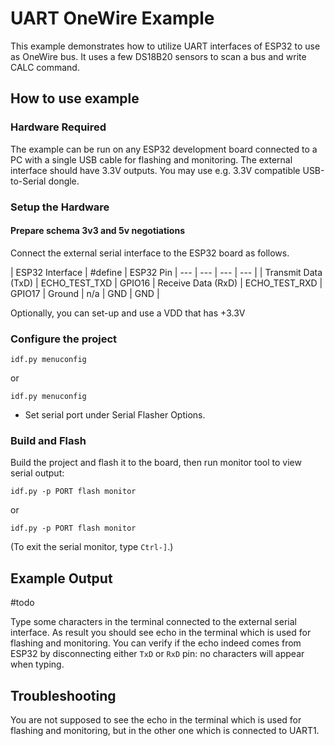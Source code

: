 # UART OneWire Example

This example demonstrates how to utilize UART interfaces of ESP32 to use as OneWire bus. It uses a few DS18B20 sensors to scan a bus and write CALC command.

## How to use example

### Hardware Required

The example can be run on any ESP32 development board connected to a PC with a single USB cable for flashing and
monitoring. The external interface should have 3.3V outputs. You may use e.g. 3.3V compatible USB-to-Serial dongle.

### Setup the Hardware

#### Prepare schema 3v3 and 5v negotiations

Connect the external serial interface to the ESP32 board as follows.

  | ESP32 Interface | #define | ESP32 Pin 
  | --- | --- | --- | --- |
  | Transmit Data (TxD) | ECHO_TEST_TXD | GPIO16 
  | Receive Data (RxD) | ECHO_TEST_RXD | GPIO17 
  | Ground  | n/a | GND | GND |


Optionally, you can set-up and use a VDD that has +3.3V

### Configure the project

```
idf.py menuconfig
```
or
```
idf.py menuconfig
```

* Set serial port under Serial Flasher Options.

### Build and Flash

Build the project and flash it to the board, then run monitor tool to view serial output:

```
idf.py -p PORT flash monitor
```
or
```
idf.py -p PORT flash monitor
```

(To exit the serial monitor, type ``Ctrl-]``.)

## Example Output

#todo

Type some characters in the terminal connected to the external serial interface. As result you should see echo in the
terminal which is used for flashing and monitoring. You can verify if the echo indeed comes from ESP32 by
disconnecting either `TxD` or `RxD` pin: no characters will appear when typing.

## Troubleshooting

You are not supposed to see the echo in the terminal which is used for flashing and monitoring, but in the other one
which is connected to UART1.
